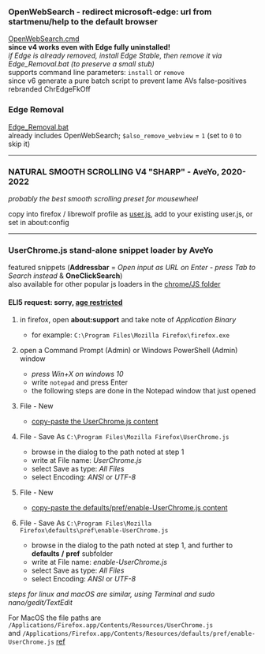 
### OpenWebSearch - redirect microsoft-edge: url from startmenu/help to the default browser  
[OpenWebSearch.cmd](OpenWebSearch.cmd)  
**since v4 works even with Edge fully uninstalled!**  
_if Edge is already removed, install Edge Stable, then remove it via Edge_Removal.bat (to preserve a small stub)_  
supports command line parameters: `install` or `remove`  
since v6 generate a pure batch script to prevent lame AVs false-positives  
rebranded ChrEdgeFkOff


### Edge Removal  
[Edge_Removal.bat](Edge_Removal.bat)  
already includes OpenWebSearch; `$also_remove_webview` = `1` (set to `0` to skip it)  

---

### NATURAL SMOOTH SCROLLING V4 "SHARP" - AveYo, 2020-2022   
_probably the best smooth scrolling preset for mousewheel_  

copy into firefox / librewolf profile as [user.js](Natural%20Smooth%20Scrolling%20for%20user.js), add to your existing user.js, or set in about:config  

---

### UserChrome.js stand-alone snippet loader by AveYo  
featured snippets (**Addressbar** = _Open input as URL on Enter - press Tab to Search instead_ & **OneClickSearch**)  
also available for other popular js loaders in the [chrome/JS folder](https://github.com/AveYo/fox/tree/main/chrome/JS)

#### ELI5 request: sorry, [age restricted](https://www.reddit.com/r/firefox/comments/ls0ffy/oneoffsrefresh_redux_single_click_search_icons_in/gotqkg5/)  

1. in firefox, open **about:support** and take note of _Application Binary_  
    - for example: `C:\Program Files\Mozilla Firefox\firefox.exe`  

2. open a Command Prompt (Admin) or Windows PowerShell (Admin) window  
    - *press Win+X on windows 10*  
    - write `notepad` and press Enter  
    - the following steps are done in the Notepad window that just opened   

3. File - New  
    - [copy-paste the UserChrome.js content](UserChrome.js)  

4. File - Save As  `C:\Program Files\Mozilla Firefox\UserChrome.js`  
    - browse in the dialog to the path noted at step 1  
    - write at File name: _UserChrome.js_  
    - select Save as type: _All Files_  
    - select Encoding: _ANSI_ or _UTF-8_  

5. File - New  
    - [copy-paste the defaults/pref/enable-UserChrome.js content](defaults/pref/enable-UserChrome.js)  

6. File - Save As `C:\Program Files\Mozilla Firefox\defaults\pref\enable-UserChrome.js`
    - browse in the dialog to the path noted at step 1, and further to **defaults** **/** **pref** subfolder  
    - write at File name: _enable-UserChrome.js_  
    - select Save as type: _All Files_  
    - select Encoding: _ANSI_ or _UTF-8_  

_steps for linux and macOS are similar, using Terminal and sudo nano/gedit/TextEdit_  

For MacOS the file paths are `/Applications/Firefox.app/Contents/Resources/UserChrome.js`  
and `/Applications/Firefox.app/Contents/Resources/defaults/pref/enable-UserChrome.js` [ref](https://github.com/mozilla/policy-templates/blob/master/README.md)
